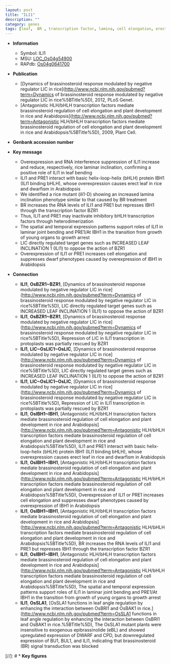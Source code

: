 ```yaml
---
layout: post
title: "ILI1"
description: ""
category: genes
tags: [leaf,  BR , transcription factor, lamina, cell elongation, erect, growth, dwarf]
---
```


* **Information**  
    + Symbol: ILI1  
    + MSU: [LOC_Os04g54900](http://rice.uga.edu/cgi-bin/ORF_infopage.cgi?orf=LOC_Os04g54900)  
    + RAPdb: [Os04g0641700](http://rapdb.dna.affrc.go.jp/viewer/gbrowse_details/irgsp1?name=Os04g0641700)  

* **Publication**  
    + [Dynamics of brassinosteroid response modulated by negative regulator LIC in rice](http://www.ncbi.nlm.nih.gov/pubmed?term=Dynamics of brassinosteroid response modulated by negative regulator LIC in rice%5BTitle%5D), 2012, PLoS Genet.
    + [Antagonistic HLH/bHLH transcription factors mediate brassinosteroid regulation of cell elongation and plant development in rice and Arabidopsis](http://www.ncbi.nlm.nih.gov/pubmed?term=Antagonistic HLH/bHLH transcription factors mediate brassinosteroid regulation of cell elongation and plant development in rice and Arabidopsis%5BTitle%5D), 2009, Plant Cell.

* **Genbank accession number**  

* **Key message**  
    + Overexpression and RNA interference suppression of ILI1 increase and reduce, respectively, rice laminar inclination, confirming a positive role of ILI1 in leaf bending
    + ILI1 and PRE1 interact with basic helix-loop-helix (bHLH) protein IBH1 (ILI1 binding bHLH), whose overexpression causes erect leaf in rice and dwarfism in Arabidopsis
    + We identified a rice mutant (ili1-D) showing an increased lamina inclination phenotype similar to that caused by BR treatment
    + BR increases the RNA levels of ILI1 and PRE1 but represses IBH1 through the transcription factor BZR1
    + Thus, ILI1 and PRE1 may inactivate inhibitory bHLH transcription factors through heterodimerization
    + The spatial and temporal expression patterns support roles of ILI1 in laminar joint bending and PRE1/At IBH1 in the transition from growth of young organs to growth arrest
    + LIC directly regulated target genes such as INCREASED LEAF INCLINATION 1 (ILI1) to oppose the action of BZR1
    + Overexpression of ILI1 or PRE1 increases cell elongation and suppresses dwarf phenotypes caused by overexpression of IBH1 in Arabidopsis

* **Connection**  
    + __ILI1__, __OsBZR1~BZR1__, [Dynamics of brassinosteroid response modulated by negative regulator LIC in rice](http://www.ncbi.nlm.nih.gov/pubmed?term=Dynamics of brassinosteroid response modulated by negative regulator LIC in rice%5BTitle%5D), LIC directly regulated target genes such as INCREASED LEAF INCLINATION 1 (ILI1) to oppose the action of BZR1
    + __ILI1__, __OsBZR1~BZR1__, [Dynamics of brassinosteroid response modulated by negative regulator LIC in rice](http://www.ncbi.nlm.nih.gov/pubmed?term=Dynamics of brassinosteroid response modulated by negative regulator LIC in rice%5BTitle%5D), Repression of LIC in ILI1 transcription in protoplasts was partially rescued by BZR1
    + __ILI1__, __LIC~OsLIC1~OsLIC__, [Dynamics of brassinosteroid response modulated by negative regulator LIC in rice](http://www.ncbi.nlm.nih.gov/pubmed?term=Dynamics of brassinosteroid response modulated by negative regulator LIC in rice%5BTitle%5D), LIC directly regulated target genes such as INCREASED LEAF INCLINATION 1 (ILI1) to oppose the action of BZR1
    + __ILI1__, __LIC~OsLIC1~OsLIC__, [Dynamics of brassinosteroid response modulated by negative regulator LIC in rice](http://www.ncbi.nlm.nih.gov/pubmed?term=Dynamics of brassinosteroid response modulated by negative regulator LIC in rice%5BTitle%5D), Repression of LIC in ILI1 transcription in protoplasts was partially rescued by BZR1
    + __ILI1__, __OsIBH1~IBH1__, [Antagonistic HLH/bHLH transcription factors mediate brassinosteroid regulation of cell elongation and plant development in rice and Arabidopsis](http://www.ncbi.nlm.nih.gov/pubmed?term=Antagonistic HLH/bHLH transcription factors mediate brassinosteroid regulation of cell elongation and plant development in rice and Arabidopsis%5BTitle%5D), ILI1 and PRE1 interact with basic helix-loop-helix (bHLH) protein IBH1 (ILI1 binding bHLH), whose overexpression causes erect leaf in rice and dwarfism in Arabidopsis
    + __ILI1__, __OsIBH1~IBH1__, [Antagonistic HLH/bHLH transcription factors mediate brassinosteroid regulation of cell elongation and plant development in rice and Arabidopsis](http://www.ncbi.nlm.nih.gov/pubmed?term=Antagonistic HLH/bHLH transcription factors mediate brassinosteroid regulation of cell elongation and plant development in rice and Arabidopsis%5BTitle%5D), Overexpression of ILI1 or PRE1 increases cell elongation and suppresses dwarf phenotypes caused by overexpression of IBH1 in Arabidopsis
    + __ILI1__, __OsIBH1~IBH1__, [Antagonistic HLH/bHLH transcription factors mediate brassinosteroid regulation of cell elongation and plant development in rice and Arabidopsis](http://www.ncbi.nlm.nih.gov/pubmed?term=Antagonistic HLH/bHLH transcription factors mediate brassinosteroid regulation of cell elongation and plant development in rice and Arabidopsis%5BTitle%5D), BR increases the RNA levels of ILI1 and PRE1 but represses IBH1 through the transcription factor BZR1
    + __ILI1__, __OsIBH1~IBH1__, [Antagonistic HLH/bHLH transcription factors mediate brassinosteroid regulation of cell elongation and plant development in rice and Arabidopsis](http://www.ncbi.nlm.nih.gov/pubmed?term=Antagonistic HLH/bHLH transcription factors mediate brassinosteroid regulation of cell elongation and plant development in rice and Arabidopsis%5BTitle%5D), The spatial and temporal expression patterns support roles of ILI1 in laminar joint bending and PRE1/At IBH1 in the transition from growth of young organs to growth arrest
    + __ILI1__, __OsSLA1__, [OsSLA1 functions in leaf angle regulation by enhancing the interaction between OsBRI1 and OsBAK1 in rice.](http://www.ncbi.nlm.nih.gov/pubmed?term=OsSLA1 functions in leaf angle regulation by enhancing the interaction between OsBRI1 and OsBAK1 in rice.%5BTitle%5D),  The OsSLA1 mutant plants were insensitive to exogenous epibrassinolide (eBL) and showed upregulated expression of DWARF and CPD, but downregulated expression of BU1, BUL1, and ILI1, indicating that brassinosteroid (BR) signal transduction was blocked

[//]: # * **Key figures**  


